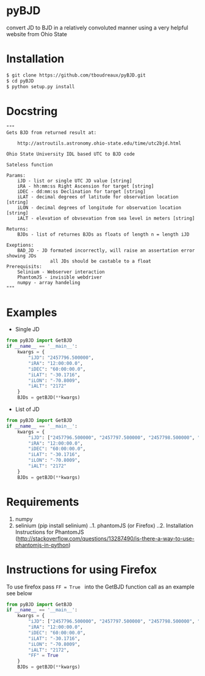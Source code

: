 # pyBJD
convert JD to BJD in a relatively convoluted manner using a very helpful website from Ohio State

# Installation
```sh
$ git clone https://github.com/tboudreaux/pyBJD.git
$ cd pyBJD
$ python setup.py install
```



# Docstring
    """
    Gets BJD from returned result at:
    
        http://astroutils.astronomy.ohio-state.edu/time/utc2bjd.html
        
    Ohio State University IDL based UTC to BJD code
    
    Sateless function
    
    Params:
        iJD - list or single UTC JD value [string]
        iRA - hh:mm:ss Right Ascension for target [string]
        iDEC - dd:mm:ss Declination for target [string]
        iLAT - decimal degrees of latitude for observation location [string]
        iLON - decimal degrees of longitude for observation location [string]
        iALT - elevation of obvsevation from sea level in meters [string]
        
    Returns:
        BJDs - list of returnes BJDs as floats of length n = length iJD
        
    Exeptions:
        BAD_JD - JD formated incorrectly, will raise an assertation error showing JDs
                    all JDs should be castable to a float            
    Prerequisits:
        Selinium - Webserver interaction
        PhantomJS - invisible webdriver
        numpy - array handeling
    """
# Examples

- Single JD
```python
from pyBJD import GetBJD
if __name__ == '__main__':
	kwargs = {
    	"iJD": "2457796.500000",
    	"iRA": "12:00:00.0",
    	"iDEC": "60:00:00.0",
    	"iLAT": "-30.1716", 
    	"iLON": "-70.8009", 
    	"iALT": "2172"
   	}
	BJDs = getBJD(**kwargs)
```
- List of JD
```python
from pyBJD import GetBJD
if __name__ == '__main__':
	kwargs = {
    	"iJD": ["2457796.500000", "2457797.500000", "2457798.500000", "2457799.500000"],
    	"iRA": "12:00:00.0",
    	"iDEC": "60:00:00.0",
    	"iLAT": "-30.1716", 
    	"iLON": "-70.8009", 
    	"iALT": "2172"
   	}
	BJDs = getBJD(**kwargs)
```
# Requirements
1. numpy
2. selinium (pip install selinium)
..1. phantomJS (or Firefox) 
..2. Installation Instructions for PhantomJS (http://stackoverflow.com/questions/13287490/is-there-a-way-to-use-phantomjs-in-python)

# Instructions for using Firefox
To use firefox pass ```FF = True ``` into the GetBJD function call
as an example see below
```python
from pyBJD import GetBJD
if __name__ == '__main__':
	kwargs = {
    	"iJD": ["2457796.500000", "2457797.500000", "2457798.500000", "2457799.500000"],
    	"iRA": "12:00:00.0",
    	"iDEC": "60:00:00.0",
    	"iLAT": "-30.1716", 
    	"iLON": "-70.8009", 
    	"iALT": "2172",
		"FF" = True
   	}
	BJDs = getBJD(**kwargs)
```
